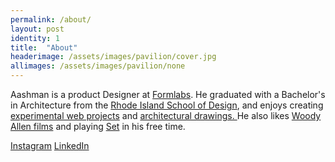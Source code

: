 ```yaml
---
permalink: /about/
layout: post
identity: 1
title:  "About"
headerimage: /assets/images/pavilion/cover.jpg
allimages: /assets/images/pavilion/none
---
```


Aashman is a product Designer at <a href="https://formlabs.com/"><span id="set">Formlabs</span></a>. He graduated with a Bachelor's in Architecture from the <a href="http://www.risd.edu/"><span id="set">Rhode Island School of Design</span></a>, and enjoys creating <a href="/web%20experiment/2018/02/26/urban-collage.html"><span id="set">experimental web projects</span></a> and <a href="prj/thesis.html"><span id="set">architectural drawings. </span></a>He also likes <a href="http://www.imdb.com/title/tt0256524/"><span id="set">Woody Allen films</span></a> and playing <a href="http://en.wikipedia.org/wiki/Set_(game)"><span id="set">Set</span></a> in his free time.

<a href="http://www.imdb.com/title/tt0256524/"><span id="set">Instagram</span></a>
<a href="http://www.imdb.com/title/tt0256524/"><span id="set">LinkedIn</span></a>



